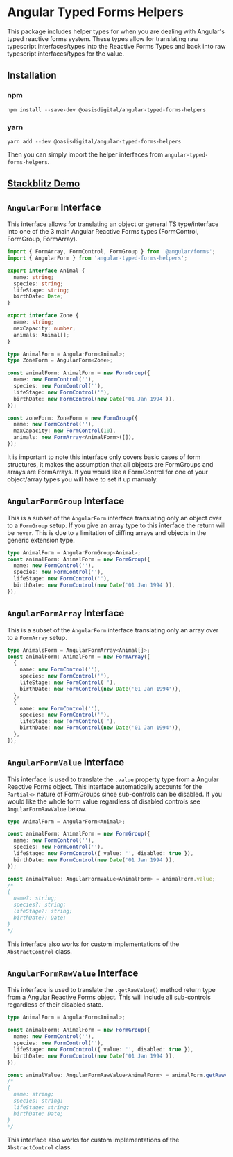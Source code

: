 # Angular Typed Forms Helpers

This package includes helper types for when you are dealing with Angular's typed reactive forms
system. These types allow for translating raw typescript interfaces/types into the Reactive Forms
Types and back into raw typescript interfaces/types for the value.

## Installation

### npm

`npm install --save-dev @oasisdigital/angular-typed-forms-helpers`

### yarn

`yarn add --dev @oasisdigital/angular-typed-forms-helpers`

Then you can simply import the helper interfaces from `angular-typed-forms-helpers`.

## [Stackblitz Demo](https://stackblitz.com/edit/angular-typed-forms-helpers-demo?file=src%2Fapp%2Fapp.component.ts)

## `AngularForm` Interface

This interface allows for translating an object or general TS type/interface into one of the 3 main
Angular Reactive Forms types (FormControl, FormGroup, FormArray).

```ts
import { FormArray, FormControl, FormGroup } from '@angular/forms';
import { AngularForm } from 'angular-typed-forms-helpers';

export interface Animal {
  name: string;
  species: string;
  lifeStage: string;
  birthDate: Date;
}

export interface Zone {
  name: string;
  maxCapacity: number;
  animals: Animal[];
}

type AnimalForm = AngularForm<Animal>;
type ZoneForm = AngularForm<Zone>;

const animalForm: AnimalForm = new FormGroup({
  name: new FormControl(''),
  species: new FormControl(''),
  lifeStage: new FormControl(''),
  birthDate: new FormControl(new Date('01 Jan 1994')),
});

const zoneForm: ZoneForm = new FormGroup({
  name: new FormControl(''),
  maxCapacity: new FormControl(10),
  animals: new FormArray<AnimalForm>([]),
});
```

It is important to note this interface only covers basic cases of form structures, it makes the
assumption that all objects are FormGroups and arrays are FormArrays. If you would like a
FormControl for one of your object/array types you will have to set it up manualy.

## `AngularFormGroup` Interface

This is a subset of the `AngularForm` interface translating only an object over to a `FormGroup`
setup. If you give an array type to this interface the return will be `never`. This is due to a
limitation of diffing arrays and objects in the generic extension type.

```ts
type AnimalForm = AngularFormGroup<Animal>;
const animalForm: AnimalForm = new FormGroup({
  name: new FormControl(''),
  species: new FormControl(''),
  lifeStage: new FormControl(''),
  birthDate: new FormControl(new Date('01 Jan 1994')),
});
```

## `AngularFormArray` Interface

This is a subset of the `AngularForm` interface translating only an array over to a `FormArray`
setup.

```ts
type AnimalsForm = AngularFormArray<Animal[]>;
const animalForm: AnimalForm = new FormArray([
  {
    name: new FormControl(''),
    species: new FormControl(''),
    lifeStage: new FormControl(''),
    birthDate: new FormControl(new Date('01 Jan 1994')),
  },
  {
    name: new FormControl(''),
    species: new FormControl(''),
    lifeStage: new FormControl(''),
    birthDate: new FormControl(new Date('01 Jan 1994')),
  },
]);
```

## `AngularFormValue` Interface

This interface is used to translate the `.value` property type from a Angular Reactive Forms object.
This interface automatically accounts for the `Partial<>` nature of FormGroups since sub-controls
can be disabled. If you would like the whole form value regardless of disabled controls see
`AngularFormRawValue` below.

```ts
type AnimalForm = AngularForm<Animal>;

const animalForm: AnimalForm = new FormGroup({
  name: new FormControl(''),
  species: new FormControl(''),
  lifeStage: new FormControl({ value: '', disabled: true }),
  birthDate: new FormControl(new Date('01 Jan 1994')),
});

const animalValue: AngularFormValue<AnimalForm> = animalForm.value;
/*
{
  name?: string;
  species?: string;
  lifeStage?: string;
  birthDate?: Date;
}
*/
```

This interface also works for custom implementations of the `AbstractControl` class.

## `AngularFormRawValue` Interface

This interface is used to translate the `.getRawValue()` method return type from a Angular Reactive
Forms object. This will include all sub-controls regardless of their disabled state.

```ts
type AnimalForm = AngularForm<Animal>;

const animalForm: AnimalForm = new FormGroup({
  name: new FormControl(''),
  species: new FormControl(''),
  lifeStage: new FormControl({ value: '', disabled: true }),
  birthDate: new FormControl(new Date('01 Jan 1994')),
});

const animalValue: AngularFormRawValue<AnimalForm> = animalForm.getRawValue();
/*
{
  name: string;
  species: string;
  lifeStage: string;
  birthDate: Date;
}
*/
```

This interface also works for custom implementations of the `AbstractControl` class.
